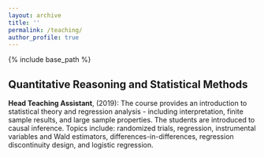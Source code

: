 ```yaml
---
layout: archive
title: ''
permalink: /teaching/
author_profile: true
---
```


{% include base_path %}

 ## Quantitative Reasoning and Statistical Methods

 **Head Teaching Assistant**, (2019): The course provides an introduction to statistical theory and regression analysis - including interpretation, finite sample results, and large sample properties. The students are introduced to causal inference. Topics include: randomized trials, regression, instrumental variables and Wald estimators, differences-in-differences, regression discontinuity design, and logistic regression.
